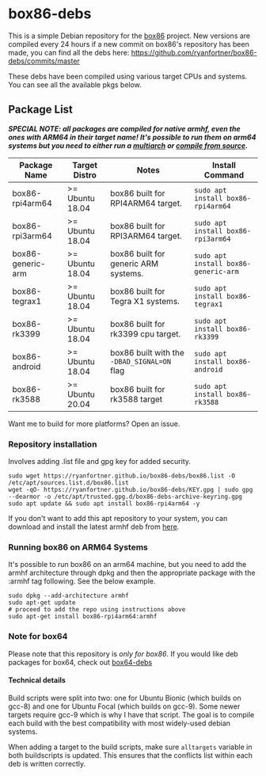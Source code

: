 # box86-debs

This is a simple Debian repository for the [box86](https://github.com/ptitSeb/box86) project. New versions are compiled every 24 hours if a new commit on box86's repository has been made, you can find all the debs here: https://github.com/ryanfortner/box86-debs/commits/master

These debs have been compiled using various target CPUs and systems. You can see all the available pkgs below.

## Package List
***SPECIAL NOTE: all packages are compiled for native armhf, even the ones with ARM64 in their target name! It's possible to run them on arm64 systems but you need to either run a [multiarch](https://github.com/ryanfortner/box86-debs#running-box86-on-arm64-systems) or [compile from source](https://github.com/ptitSeb/box86/blob/master/docs/COMPILE.md#for-other-arm64-64bits-linux-platform).***

Package Name | Target Distro | Notes | Install Command |
------------ | ------------- | ------------- | ------------- |
| box86-rpi4arm64 | >= Ubuntu 18.04 | box86 built for RPI4ARM64 target. | `sudo apt install box86-rpi4arm64` |
| box86-rpi3arm64 | >= Ubuntu 18.04 | box86 built for RPI3ARM64 target. | `sudo apt install box86-rpi3arm64` |
| box86-generic-arm | >= Ubuntu 18.04 | box86 built for generic ARM systems. | `sudo apt install box86-generic-arm` |
| box86-tegrax1 | >= Ubuntu 18.04 | box86 built for Tegra X1 systems. | `sudo apt install box86-tegrax1` |
| box86-rk3399 | >= Ubuntu 18.04 | box86 built for rk3399 cpu target. | `sudo apt install box86-rk3399` |
| box86-android | >= Ubuntu 18.04 | box86 built with the `-DBAD_SIGNAL=ON` flag | `sudo apt install box86-android` |
| box86-rk3588 | >= Ubuntu 20.04 | box86 built for rk3588 target | `sudo apt install box86-rk3588` |

Want me to build for more platforms? Open an issue. 

### Repository installation
Involves adding .list file and gpg key for added security.
```
sudo wget https://ryanfortner.github.io/box86-debs/box86.list -O /etc/apt/sources.list.d/box86.list
wget -qO- https://ryanfortner.github.io/box86-debs/KEY.gpg | sudo gpg --dearmor -o /etc/apt/trusted.gpg.d/box86-debs-archive-keyring.gpg 
sudo apt update && sudo apt install box86-rpi4arm64 -y
```

If you don't want to add this apt repository to your system, you can download and install the latest armhf deb from [here](https://github.com/ryanfortner/box86-debs/tree/master/debian).

### Running box86 on ARM64 Systems
It's possible to run box86 on an arm64 machine, but you need to add the armhf architecture through dpkg and then the appropriate package with the :armhf tag following. See the below example.
```
sudo dpkg --add-architecture armhf
sudo apt-get update
# proceed to add the repo using instructions above
sudo apt-get install box86-rpi4arm64:armhf
```

### Note for box64

Please note that this repository is *only for box86*. If you would like deb packages for box64, check out [box64-debs](https://github.com/ryanfortner/box64-debs)


#### Technical details
Build scripts were split into two: one for Ubuntu Bionic (which builds on gcc-8) and one for Ubuntu Focal (which builds on gcc-9). Some newer targets require gcc-9 which is why I have that script. The goal is to compile each build with the best compatibility with most widely-used debian systems.

When adding a target to the build scripts, make sure `alltargets` variable in both buildscripts is updated. This ensures that the conflicts list within each deb is written correctly.